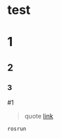 # test
# 1
## 2
### 3
#1
> quote
[link](https://www.google.com/search?q=how+to+add+link+in+md+file&oq=how+to+add+link+in+md+file&aqs=chrome..69i57j0i22i30j0i390i650l4.7278j0j15&sourceid=chrome&ie=UTF-8)

```bash
rosrun
```
